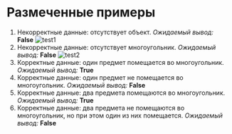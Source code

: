 # Размеченные примеры

1) Некорректные данные: отсутствует объект. *Ожидаемый вывод:* **False**
![test1](https://user-images.githubusercontent.com/63870567/190708445-58b595fa-7f3a-49a7-b1fe-8cc91bdc4e26.jpg)
3) Некорректные данные: отсутствует многоугольник. *Ожидаемый вывод:* **False**
![test2](https://user-images.githubusercontent.com/63870567/190708508-0e74468d-3539-4d75-868a-fcdf63d289eb.jpg)
5) Корректные данные: один предмет помещается во многоугольник. *Ожидаемый вывод:* **True**
6) Корректные данные: один предмет не помещается во многоугольник. *Ожидаемый вывод:* **False**
7) Корректные данные: два предмета помещаются во многоугольник. *Ожидаемый вывод:* **True**
8) Корректные данные: два предмета не помещаются во многоугольник, но при этом один из них помещается. *Ожидаемый вывод:* **False**
